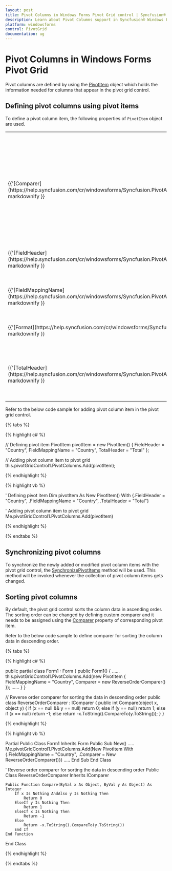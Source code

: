 ```yaml
---
layout: post
title: Pivot Columns in Windows Forms Pivot Grid control | Syncfusion®
description: Learn about Pivot Columns support in Syncfusion® Windows Forms Pivot Grid control, its elements and more details.
platform: windowsforms
control: PivotGrid
documentation: ug
---
```


# Pivot Columns in Windows Forms Pivot Grid

Pivot columns are defined by using the [PivotItem](https://help.syncfusion.com/cr/windowsforms/Syncfusion.PivotAnalysis.Base.PivotItem.html) object which holds the information needed for columns that appear in the pivot grid control.

## Defining pivot columns using pivot items

To define a pivot column item, the following properties of `PivotItem` object are used.

<table>
<tr>
<th>
Property Name</th><th>
Description</th><th>
Type</th></tr>
<tr>
<td>
{{'[Comparer](https://help.syncfusion.com/cr/windowsforms/Syncfusion.PivotAnalysis.Base.PivotItem.html#Syncfusion_PivotAnalysis_Base_PivotItem_Comparer)'| markdownify }}</td><td>
Gets or sets the IComparer object used for sorting. If this value is null, then sorting will be performed under the assumption that this field is IComparable.</td><td>
IComparer</td></tr>
<tr>
<td>
{{'[FieldHeader](https://help.syncfusion.com/cr/windowsforms/Syncfusion.PivotAnalysis.Base.PivotItem.html#Syncfusion_PivotAnalysis_Base_PivotItem_FieldHeader)'| markdownify }}</td><td>
Gets or sets the title you want to see in the header for this pivot item.</td><td>
string</td></tr>
<tr>
<td>
{{'[FieldMappingName](https://help.syncfusion.com/cr/windowsforms/Syncfusion.PivotAnalysis.Base.PivotItem.html#Syncfusion_PivotAnalysis_Base_PivotItem_FieldMappingName)'| markdownify }}</td><td>
Gets or sets the property's mapping name.</td><td>
string</td></tr>
<tr>
<td>
{{'[Format](https://help.syncfusion.com/cr/windowsforms/Syncfusion.PivotAnalysis.Base.PivotItem.html#Syncfusion_PivotAnalysis_Base_PivotItem_Format)'| markdownify }}</td><td>
Gets or sets the format item for the specified field.</td><td>
string</td></tr>
<tr>
<td>
{{'[TotalHeader](https://help.syncfusion.com/cr/windowsforms/Syncfusion.PivotAnalysis.Base.PivotItem.html#Syncfusion_PivotAnalysis_Base_PivotItem_TotalHeader)'| markdownify }}</td><td>
Gets or sets the string you want to append to the pivot item's summary cells.</td><td>
string</td></tr>
</table>

Refer to the below code sample for adding pivot column item in the pivot grid control.

{% tabs %}

{% highlight c# %}

// Defining pivot item
PivotItem pivotItem = new PivotItem() { FieldHeader = "Country", FieldMappingName = "Country", TotalHeader = "Total" };

// Adding pivot column item to pivot grid
this.pivotGridControl1.PivotColumns.Add(pivotItem);

{% endhighlight %}

{% highlight vb %}

' Defining pivot item
Dim pivotItem As New PivotItem() With {.FieldHeader = "Country", .FieldMappingName = "Country", .TotalHeader = "Total"}

' Adding pivot column item to pivot grid
Me.pivotGridControl1.PivotColumns.Add(pivotItem)

{% endhighlight %}

{% endtabs %}

## Synchronizing pivot columns

To synchronize the newly added or modified pivot column items with the pivot grid control, the [SynchronizePivotItems](https://help.syncfusion.com/cr/windowsforms/Syncfusion.Windows.Forms.PivotAnalysis.PivotGridControlBase.html#Syncfusion_Windows_Forms_PivotAnalysis_PivotGridControlBase_SynchronizePivotItems_System_Collections_Specialized_NotifyCollectionChangedEventArgs_System_Boolean_) method will be used. This method will be invoked whenever the collection of pivot column items gets changed.

## Sorting pivot columns

By default, the pivot grid control sorts the column data in ascending order. The sorting order can be changed by defining custom comparer and it needs to be assigned using the [Comparer](https://help.syncfusion.com/cr/windowsforms/Syncfusion.PivotAnalysis.Base.PivotItem.html#Syncfusion_PivotAnalysis_Base_PivotItem_Comparer) property of corresponding pivot item.

Refer to the below code sample to define comparer for sorting the column data in descending order.

{% tabs %}

{% highlight c# %}

public partial class Form1 : Form
{
    public Form1()
    {
        ......
        this.pivotGridControl1.PivotColumns.Add(new PivotItem { FieldMappingName = "Country", Comparer = new ReverseOrderComparer() });
        ......
    }
}

// Reverse order comparer for sorting the data in descending order
public class ReverseOrderComparer : IComparer
{
   public int Compare(object x, object y)
   {
      if (x == null && y == null)
         return 0;
      else if (y == null)
         return 1;
      else if (x == null)
         return -1;
      else
         return -x.ToString().CompareTo(y.ToString());
   }
}

{% endhighlight %}

{% highlight vb %}

Partial Public Class Form1
    Inherits Form
    Public Sub New()
        .....
        Me.pivotGridControl1.PivotColumns.Add(New PivotItem With {.FieldMappingName = "Country", .Comparer = New ReverseOrderComparer()})
        .....
    End Sub
End Class

' Reverse order comparer for sorting the data in descending order
Public Class ReverseOrderComparer
    Inherits IComparer

    Public Function Compare(ByVal x As Object, ByVal y As Object) As Integer
        If x Is Nothing AndAlso y Is Nothing Then
            Return 0
        ElseIf y Is Nothing Then
            Return 1
        ElseIf x Is Nothing Then
            Return -1
        Else
            Return -x.ToString().CompareTo(y.ToString())
        End If
    End Function
End Class

{% endhighlight %}

{% endtabs %}
